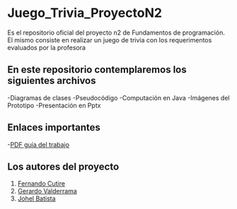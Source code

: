 # Juego_Trivia_ProyectoN2
 Es el repositorio oficial del proyecto n2 de Fundamentos de programación.
 El mismo consiste en realizar un juego de trivia con los requerimentos evaluados por la profesora
 

## En este repositorio contemplaremos los siguientes archivos
-Diagramas de clases
-Pseudocódigo
-Computación en Java
-Imágenes del Prototipo
-Presentación en Pptx

## Enlaces importantes
-[PDF guía del trabajo](https://github.com/FernandoC1217/Juego_Trivia_ProyectoN2/tree/master/PDF)

## Los autores del proyecto
1. [Fernando Cutire](https://github.com/FernandoC1217)
2. [Gerardo Valderrama](https://github.com/genrique14)
3. [Johel Batista](https://ayudinga.com/)
